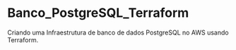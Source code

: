 # Banco_PostgreSQL_Terraform
Criando uma Infraestrutura de banco de dados PostgreSQL no AWS usando Terraform.
